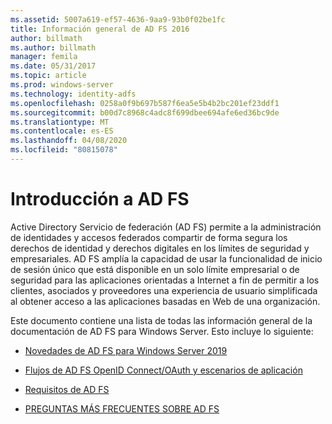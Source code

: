```yaml
---
ms.assetid: 5007a619-ef57-4636-9aa9-93b0f02be1fc
title: Información general de AD FS 2016
author: billmath
ms.author: billmath
manager: femila
ms.date: 05/31/2017
ms.topic: article
ms.prod: windows-server
ms.technology: identity-adfs
ms.openlocfilehash: 0258a0f9b697b587f6ea5e5b4b2bc201ef23ddf1
ms.sourcegitcommit: b00d7c8968c4adc8f699dbee694afe6ed36bc9de
ms.translationtype: MT
ms.contentlocale: es-ES
ms.lasthandoff: 04/08/2020
ms.locfileid: "80815078"
---
```

# <a name="ad-fs-overview"></a>Introducción a AD FS

Active Directory Servicio de federación (AD FS) permite a la administración de identidades y accesos federados compartir de forma segura los derechos de identidad y derechos digitales en los límites de seguridad y empresariales. AD FS amplía la capacidad de usar la funcionalidad de inicio de sesión único que está disponible en un solo límite empresarial o de seguridad para las aplicaciones orientadas a Internet a fin de permitir a los clientes, asociados y proveedores una experiencia de usuario simplificada al obtener acceso a las aplicaciones basadas en Web de una organización.

Este documento contiene una lista de todas las información general de la documentación de AD FS para Windows Server. Esto incluye lo siguiente:
  
  
* [Novedades de AD FS para Windows Server 2019](../ad-fs/overview/whats-new-active-directory-federation-services-windows-server.md)  
  
* [Flujos de AD FS OpenID Connect/OAuth y escenarios de aplicación](../ad-fs/overview/ad-fs-openid-connect-oauth-flows-scenarios.md) 

* [Requisitos de AD FS](../ad-fs/overview/AD-FS-2016-Requirements.md)

* [PREGUNTAS MÁS FRECUENTES SOBRE AD FS](../ad-fs/overview/AD-FS-FAQ.md)

  
  


